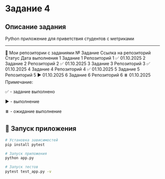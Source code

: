 # Задание 4

## Описание задания
Python приложение для приветствия студентов с метриками

---

📁 Мои репозитории с заданиями
№	Задание	Ссылка на репозиторий	Статус	Дата выполнения
1	Задание 1	Репозиторий 1	✅	01.10.2025
2	Задание 2	Репозиторий 2	✅	01.10.2025
3	Задание 3	Репозиторий 3	✅	01.10.2025
4	Задание 4	Репозиторий 4	✅	01.10.2025
5	Задание 5	Репозиторий 5	▶️	01.10.2025
6	Задание 6	Репозиторий 6	⏸️	01.10.2025
Примечание:

✅ - задание выполнено

▶️ - выполнение

⏸️ - ожидание выполнение


## 🚀 Запуск приложения

```bash
# Установка зависимостей
pip install pytest

# Запуск приложения
python app.py

# Запуск тестов
pytest test_app.py -v

